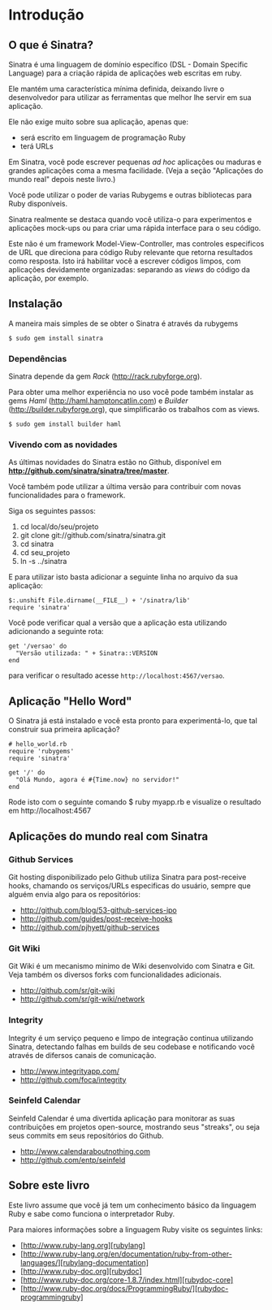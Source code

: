 Introdução
=============

O que é Sinatra?
--------------------------
Sinatra é uma linguagem de domínio específico (DSL - Domain Specific Language) para a criação rápida de aplicações web escritas em ruby.

Ele mantém uma característica mínima definida, deixando livre o desenvolvedor para utilizar as ferramentas que melhor lhe servir em sua aplicação.

Ele não exige muito sobre sua aplicação, apenas que:

* será escrito em linguagem de programação Ruby
* terá URLs

Em Sinatra, você pode escrever pequenas _ad hoc_ aplicações ou maduras e grandes aplicações coma a mesma facilidade.
(Veja a seção "Aplicações do mundo real" depois neste livro.)

Você pode utilizar o poder de varias Rubygems e outras bibliotecas para Ruby disponíveis.

Sinatra realmente se destaca quando você utiliza-o para experimentos e aplicações mock-ups ou para criar uma rápida interface para o seu código.

Este não é um framework Model-View-Controller, mas controles especificos de URL que direciona para código Ruby relevante que retorna resultados como resposta. Isto irá habilitar você a escrever códigos limpos, com aplicações devidamente organizadas: separando as _views_ do código da aplicação, por exemplo.


Instalação
---------------------------------
A maneira mais simples de se obter o Sinatra é através da rubygems

	$ sudo gem install sinatra


### Dependências

Sinatra depende da gem _Rack_ (http://rack.rubyforge.org).

Para obter uma melhor experiência no uso você pode também instalar as gems _Haml_ (http://haml.hamptoncatlin.com) e _Builder_ (http://builder.rubyforge.org), que simplificarão os trabalhos com as views.

    $ sudo gem install builder haml


### Vivendo com as novidades

As últimas novidades do Sinatra estão no Github, disponível em **http://github.com/sinatra/sinatra/tree/master**.

Você também pode utilizar a última versão para contribuir com novas funcionalidades para o framework.

Siga os seguintes passos:

1. cd local/do/seu/projeto
2. git clone git://github.com/sinatra/sinatra.git
3. cd sinatra
4. cd seu\_projeto
5. ln -s ../sinatra

E para utilizar isto basta adicionar a seguinte linha no arquivo da sua aplicação:

	$:.unshift File.dirname(__FILE__) + '/sinatra/lib'
	require 'sinatra'


Você pode verificar qual a versão que a aplicação esta utilizando adicionando a seguinte rota:

    get '/versao' do
      "Versão utilizada: " + Sinatra::VERSION
    end

para verificar o resultado acesse `http://localhost:4567/versao`.


Aplicação "Hello Word"
-----------------------------
O Sinatra já está instalado e você esta pronto para experimentá-lo, que tal construir sua primeira aplicação?

	# hello_world.rb
	require 'rubygems'
	require 'sinatra'

	get '/' do
	  "Olá Mundo, agora é #{Time.now} no servidor!"
	end

Rode isto com o seguinte comando $ ruby myapp.rb e visualize o resultado em http://localhost:4567


Aplicações do mundo real com Sinatra
----------------------------------

### Github Services

Git hosting disponibilizado pelo Github utiliza Sinatra para post-receive hooks, chamando os serviços/URLs especificas do usuário, sempre que alguém envia algo para os repositórios:

* http://github.com/blog/53-github-services-ipo
* http://github.com/guides/post-receive-hooks
* http://github.com/pjhyett/github-services

### Git Wiki

Git Wiki é um mecanismo minimo de Wiki desenvolvido com Sinatra e Git. Veja também os diversos forks com funcionalidades adicionais.

* http://github.com/sr/git-wiki
* http://github.com/sr/git-wiki/network

### Integrity

Integrity é um serviço pequeno e limpo de integração continua utilizando Sinatra, detectando falhas em builds de seu codebase e notificando você através de difersos canais de comunicação.

* http://www.integrityapp.com/
* http://github.com/foca/integrity

### Seinfeld Calendar

Seinfeld Calendar é uma divertida aplicação para monitorar as suas contribuições em projetos open-source, mostrando seus "streaks", ou seja seus commits em seus repositórios do Github.

* http://www.calendaraboutnothing.com
* http://github.com/entp/seinfeld

Sobre este livro
---------------
Este livro assume que você já tem um conhecimento básico da linguagem Ruby e sabe como funciona o interpretador Ruby.

Para maiores informações sobre a linguagem Ruby visite os seguintes links:

* [http://www.ruby-lang.org][rubylang]
* [http://www.ruby-lang.org/en/documentation/ruby-from-other-languages/][rubylang-documentation]
* [http://www.ruby-doc.org][rubydoc]
* [http://www.ruby-doc.org/core-1.8.7/index.html][rubydoc-core]
* [http://www.ruby-doc.org/docs/ProgrammingRuby/][rubydoc-programmingruby]

[rubylang]: http://www.ruby-lang.org/
[rubylang-documentation]: http://www.ruby-lang.org/en/documentation/ruby-from-other-languages/
[rubydoc]: http://www.ruby-doc.org
[rubydoc-core]: http://www.ruby-doc.org/core-1.8.7/index.html
[rubydoc-programmingruby]: http://www.ruby-doc.org/docs/ProgrammingRuby/
